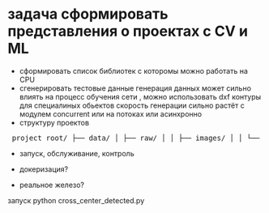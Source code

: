 # задача сформировать представления о проектах c CV и ML 
- сформировать список библиотек с которомы можно работать на CPU 
- сгенерировать тестовые данные
генерация данных может сильно влиять на процесс обучения сети , можно использовать dxf контуры для специалиных обьектов
скорость генерации сильно растёт с модулем concurrent или на потоках или асинхронно
- структуру проектов
<pre> project_root/ ├── data/ │ ├── raw/ │ │ ├── images/ │ │ └── dxf_templates/ │ ├── processed/ │ │ ├── train/ │ │ │ ├── images/ │ │ │ └── masks/ │ │ ├── val/ │ │ └── test/ │ └── annotations/ │ ├── coco/ │ └── yolo/ ├── src/ │ ├── data_preprocessing/ │ │ ├── dxf_to_mask.py │ │ └── augmentations.py │ ├── modeling/ │ │ ├── train.py │ │ ├── inference.py │ │ └── utils/ │ └── visualization/ │ └── plot_results.py ├── models/ │ ├── checkpoint.pth │ └── opencv_templates/ ├── configs/ │ ├── train_config.yaml │ └── data_config.yaml ├── notebooks/ │ └── EDA.ipynb ├── tests/ │ └── test_preprocessing.py ├── requirements.txt ├── README.md └── .gitignore </pre>
- запуск, обслуживание, контроль

- докеризация?
- реальное железо?

запуск python cross_center_detected.py